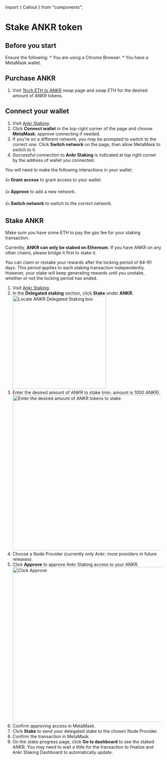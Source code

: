 import { Callout } from "components";

# Stake ANKR token

## Before you start

<Callout> 
Ensure the following:
* You are using a Chrome Browser.
* You have a MetaMask wallet.
</Callout>

## Purchase ANKR
1. Visit [1Inch ETH to ANKR](https://app.1inch.io/#/1/classic/swap/ETH/ANKR) swap page and swap ETH for the desired amount of ANKR tokens.

## Connect your wallet

1. Visit [Ankr Staking](https://www.ankr.com/staking/stake).
2. Click **Connect wallet** in the top-right corner of the page and choose **MetaMask**; approve connecting if needed.
3. If you're on a different network, you may be prompted to switch to the correct one. Click **Switch network** on the page, then allow MetaMask to switch to it.
4. Successful connection to **Ankr Staking** is indicated at top right corner by the address of wallet you connected.

You will need to make the following interactions in your wallet:

👍 **Grant access** to grant access to your wallet.

👍 **Approve** to add a new network.

👍 **Switch network** to switch to the correсt network.

## Stake ANKR

<Callout>
Make sure you have some ETH to pay the gas fee for your staking transaction.

Currently, **ANKR can only be staked on Ethereum**. If you have ANKR on any other chains, please bridge it first to stake it. 

You can claim or restake your rewards after the locking period of 84–91 days. This period applies to each staking transaction independently.
However, your stake will keep generating rewards until you unstake, whether or not the locking period has ended.
</Callout>

1. Visit [Ankr Staking](https://www.ankr.com/staking/stake).
2. In the **Delegated staking** section, click **Stake** under **ANKR**.
   <img src="/docs/delegated-staking/ankr-delegated-staking-box.png" alt="Locate ANKR Delegated Staking box" class="responsive-pic" width="300" /> 
3. Enter the desired amount of ANKR to stake (min. amount is 1000 ANKR).
   <img src="/docs/delegated-staking/enter-ankr-token-amount-to-stake.png" alt="Enter the desired amount of ANKR tokens to stake" class="responsive-pic" width="500" />
4. Choose a Node Provider (currently only Ankr; more providers in future releases).
5. Click **Approve** to approve Ankr Staking access to your ANKR.
   <img src="/docs/delegated-staking/enter-ankr-token-amount-to-stake.png" alt="Click Approve" class="responsive-pic" width="500" />
6. Confirm approving access in MetaMask.
7. Click **Stake** to send your delegated stake to the chosen Node Provider.
8. Confirm the transaction in MetaMask.
9. On the stake progress page, click **Go to dashboard** to see the staked ANKR. You may need to wait a little for the transaction to finalize and Ankr Staking Dashboard to automatically update.
